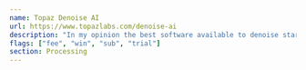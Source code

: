 ```yaml
---
name: Topaz Denoise AI
url: https://www.topazlabs.com/denoise-ai
description: "In my opinion the best software available to denoise star-free images."
flags: ["fee", "win", "sub", "trial"]
section: Processing
---
```

